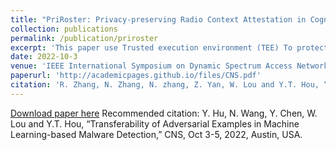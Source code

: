 ```yaml
---
title: "PriRoster: Privacy-preserving Radio Context Attestation in Cognitive Radio Networks"
collection: publications
permalink: /publication/priroster
excerpt: 'This paper use Trusted execution environment (TEE) To protect a device's configuration information. '
date: 2022-10-3
venue: 'IEEE International Symposium on Dynamic Spectrum Access Networks (DySPAN)'
paperurl: 'http://academicpages.github.io/files/CNS.pdf'
citation: 'R. Zhang, N. Zhang, N. zhang, Z. Yan, W. Lou and Y.T. Hou, “PriRoster: Privacy-preserving Radio Context Attestation in Cognitive Radio Networks,” DySPAN, Nov 11-14, 2019, Newark, USA.'
---
```

[Download paper here](http://academicpages.github.io/files/CNS.pdf)
Recommended citation: Y. Hu, N. Wang, Y. Chen, W. Lou and Y.T. Hou, “Transferability of Adversarial Examples in Machine Learning-based Malware Detection,” CNS, Oct 3-5, 2022, Austin, USA.

